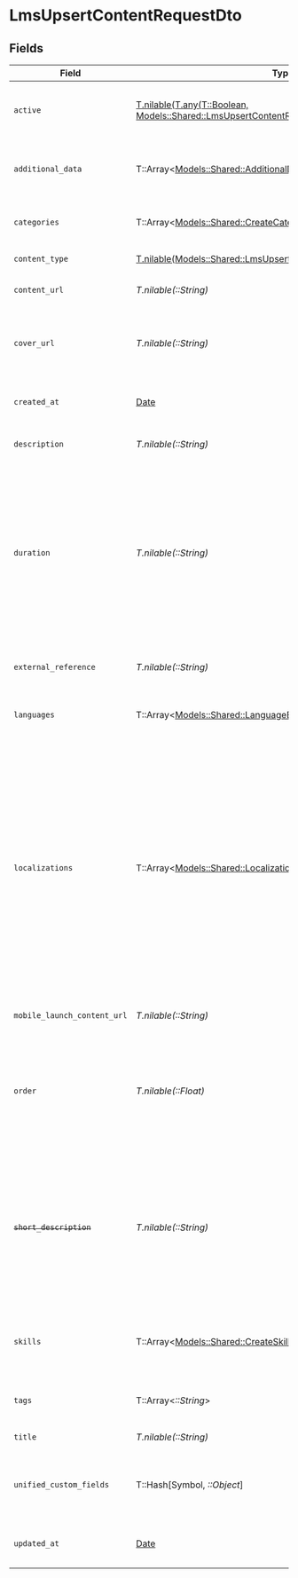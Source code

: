 # LmsUpsertContentRequestDto


## Fields

| Field                                                                                                                                                                                                                                                                                                                                                                                        | Type                                                                                                                                                                                                                                                                                                                                                                                         | Required                                                                                                                                                                                                                                                                                                                                                                                     | Description                                                                                                                                                                                                                                                                                                                                                                                  | Example                                                                                                                                                                                                                                                                                                                                                                                      |
| -------------------------------------------------------------------------------------------------------------------------------------------------------------------------------------------------------------------------------------------------------------------------------------------------------------------------------------------------------------------------------------------- | -------------------------------------------------------------------------------------------------------------------------------------------------------------------------------------------------------------------------------------------------------------------------------------------------------------------------------------------------------------------------------------------- | -------------------------------------------------------------------------------------------------------------------------------------------------------------------------------------------------------------------------------------------------------------------------------------------------------------------------------------------------------------------------------------------- | -------------------------------------------------------------------------------------------------------------------------------------------------------------------------------------------------------------------------------------------------------------------------------------------------------------------------------------------------------------------------------------------- | -------------------------------------------------------------------------------------------------------------------------------------------------------------------------------------------------------------------------------------------------------------------------------------------------------------------------------------------------------------------------------------------- |
| `active`                                                                                                                                                                                                                                                                                                                                                                                     | [T.nilable(T.any(T::Boolean, Models::Shared::LmsUpsertContentRequestDto2))](../../models/shared/lmsupsertcontentrequestdtoactive.md)                                                                                                                                                                                                                                                         | :heavy_minus_sign:                                                                                                                                                                                                                                                                                                                                                                           | Whether the content is active and available for users.                                                                                                                                                                                                                                                                                                                                       | true                                                                                                                                                                                                                                                                                                                                                                                         |
| `additional_data`                                                                                                                                                                                                                                                                                                                                                                            | T::Array<[Models::Shared::AdditionalData](../../models/shared/additionaldata.md)>                                                                                                                                                                                                                                                                                                            | :heavy_minus_sign:                                                                                                                                                                                                                                                                                                                                                                           | The additional_data associated with this content                                                                                                                                                                                                                                                                                                                                             |                                                                                                                                                                                                                                                                                                                                                                                              |
| `categories`                                                                                                                                                                                                                                                                                                                                                                                 | T::Array<[Models::Shared::CreateCategoriesApiModel](../../models/shared/createcategoriesapimodel.md)>                                                                                                                                                                                                                                                                                        | :heavy_minus_sign:                                                                                                                                                                                                                                                                                                                                                                           | The categories associated with this content                                                                                                                                                                                                                                                                                                                                                  |                                                                                                                                                                                                                                                                                                                                                                                              |
| `content_type`                                                                                                                                                                                                                                                                                                                                                                               | [T.nilable(Models::Shared::LmsUpsertContentRequestDtoContentType)](../../models/shared/lmsupsertcontentrequestdtocontenttype.md)                                                                                                                                                                                                                                                             | :heavy_minus_sign:                                                                                                                                                                                                                                                                                                                                                                           | The type of content                                                                                                                                                                                                                                                                                                                                                                          |                                                                                                                                                                                                                                                                                                                                                                                              |
| `content_url`                                                                                                                                                                                                                                                                                                                                                                                | *T.nilable(::String)*                                                                                                                                                                                                                                                                                                                                                                        | :heavy_minus_sign:                                                                                                                                                                                                                                                                                                                                                                           | The external URL of the content                                                                                                                                                                                                                                                                                                                                                              | https://www.youtube.com/watch?v=16873                                                                                                                                                                                                                                                                                                                                                        |
| `cover_url`                                                                                                                                                                                                                                                                                                                                                                                  | *T.nilable(::String)*                                                                                                                                                                                                                                                                                                                                                                        | :heavy_minus_sign:                                                                                                                                                                                                                                                                                                                                                                           | The URL of the thumbnail image associated with the content.                                                                                                                                                                                                                                                                                                                                  | https://www.googledrive.com/?v=16873                                                                                                                                                                                                                                                                                                                                                         |
| `created_at`                                                                                                                                                                                                                                                                                                                                                                                 | [Date](https://ruby-doc.org/stdlib-2.6.1/libdoc/date/rdoc/Date.html)                                                                                                                                                                                                                                                                                                                         | :heavy_minus_sign:                                                                                                                                                                                                                                                                                                                                                                           | The date on which the content was created.                                                                                                                                                                                                                                                                                                                                                   | 2021-07-21T14:00:00.000Z                                                                                                                                                                                                                                                                                                                                                                     |
| `description`                                                                                                                                                                                                                                                                                                                                                                                | *T.nilable(::String)*                                                                                                                                                                                                                                                                                                                                                                        | :heavy_minus_sign:                                                                                                                                                                                                                                                                                                                                                                           | The description of the content                                                                                                                                                                                                                                                                                                                                                               | This video acts as learning content for software engineers.                                                                                                                                                                                                                                                                                                                                  |
| `duration`                                                                                                                                                                                                                                                                                                                                                                                   | *T.nilable(::String)*                                                                                                                                                                                                                                                                                                                                                                        | :heavy_minus_sign:                                                                                                                                                                                                                                                                                                                                                                           | The duration of the content following the ISO8601 standard. If duration_unit is applicable we will derive this from the smallest unit given in the duration string or the minimum unit accepted by the provider.                                                                                                                                                                             | P3Y6M4DT12H30M5S                                                                                                                                                                                                                                                                                                                                                                             |
| `external_reference`                                                                                                                                                                                                                                                                                                                                                                         | *T.nilable(::String)*                                                                                                                                                                                                                                                                                                                                                                        | :heavy_minus_sign:                                                                                                                                                                                                                                                                                                                                                                           | The external ID associated with this content                                                                                                                                                                                                                                                                                                                                                 | SOFTWARE-ENG-LV1-TRAINING-VIDEO-1                                                                                                                                                                                                                                                                                                                                                            |
| `languages`                                                                                                                                                                                                                                                                                                                                                                                  | T::Array<[Models::Shared::LanguageEnum](../../models/shared/languageenum.md)>                                                                                                                                                                                                                                                                                                                | :heavy_minus_sign:                                                                                                                                                                                                                                                                                                                                                                           | The languages associated with this content                                                                                                                                                                                                                                                                                                                                                   |                                                                                                                                                                                                                                                                                                                                                                                              |
| `localizations`                                                                                                                                                                                                                                                                                                                                                                              | T::Array<[Models::Shared::LocalizationModel](../../models/shared/localizationmodel.md)>                                                                                                                                                                                                                                                                                                      | :heavy_minus_sign:                                                                                                                                                                                                                                                                                                                                                                           | The localization data for this course                                                                                                                                                                                                                                                                                                                                                        | [<br/>{<br/>"title": "Software Engineer Lv 1",<br/>"description": "This course acts as learning resource for software engineers.",<br/>"languages": {<br/>"value": "en-GB",<br/>"source_value": "string"<br/>}<br/>},<br/>{<br/>"title": "Software Engineer: A comprehensive guide",<br/>"description": "This course acts as learning resource for software engineers.",<br/>"languages": {<br/>"value": "en-US",<br/>"source_value": "string"<br/>}<br/>}<br/>] |
| `mobile_launch_content_url`                                                                                                                                                                                                                                                                                                                                                                  | *T.nilable(::String)*                                                                                                                                                                                                                                                                                                                                                                        | :heavy_minus_sign:                                                                                                                                                                                                                                                                                                                                                                           | The mobile friendly URL of the content                                                                                                                                                                                                                                                                                                                                                       | https://www.mobile.youtube.com/watch?v=16873                                                                                                                                                                                                                                                                                                                                                 |
| `order`                                                                                                                                                                                                                                                                                                                                                                                      | *T.nilable(::Float)*                                                                                                                                                                                                                                                                                                                                                                         | :heavy_minus_sign:                                                                                                                                                                                                                                                                                                                                                                           | The order of the individual content within a content grouping. This is not applicable for pushing individual content.                                                                                                                                                                                                                                                                        | 1                                                                                                                                                                                                                                                                                                                                                                                            |
| ~~`short_description`~~                                                                                                                                                                                                                                                                                                                                                                      | *T.nilable(::String)*                                                                                                                                                                                                                                                                                                                                                                        | :heavy_minus_sign:                                                                                                                                                                                                                                                                                                                                                                           | : warning: ** DEPRECATED **: This will be removed in a future release, please migrate away from it as soon as possible.<br/><br/>A short description or summary for the content                                                                                                                                                                                                              | This course is a valuable resource and acts as learning content for...                                                                                                                                                                                                                                                                                                                       |
| `skills`                                                                                                                                                                                                                                                                                                                                                                                     | T::Array<[Models::Shared::CreateSkillsApiModel](../../models/shared/createskillsapimodel.md)>                                                                                                                                                                                                                                                                                                | :heavy_minus_sign:                                                                                                                                                                                                                                                                                                                                                                           | The skills associated with this content                                                                                                                                                                                                                                                                                                                                                      | [<br/>{<br/>"id": "12345",<br/>"name": "Sales Techniques"<br/>}<br/>]                                                                                                                                                                                                                                                                                                                        |
| `tags`                                                                                                                                                                                                                                                                                                                                                                                       | T::Array<*::String*>                                                                                                                                                                                                                                                                                                                                                                         | :heavy_minus_sign:                                                                                                                                                                                                                                                                                                                                                                           | A list of tags associated with the content                                                                                                                                                                                                                                                                                                                                                   | [<br/>"Sales Techniques",<br/>"Customer Service"<br/>]                                                                                                                                                                                                                                                                                                                                       |
| `title`                                                                                                                                                                                                                                                                                                                                                                                      | *T.nilable(::String)*                                                                                                                                                                                                                                                                                                                                                                        | :heavy_minus_sign:                                                                                                                                                                                                                                                                                                                                                                           | The title of the content                                                                                                                                                                                                                                                                                                                                                                     | Software Engineer Lv 1                                                                                                                                                                                                                                                                                                                                                                       |
| `unified_custom_fields`                                                                                                                                                                                                                                                                                                                                                                      | T::Hash[Symbol, *::Object*]                                                                                                                                                                                                                                                                                                                                                                  | :heavy_minus_sign:                                                                                                                                                                                                                                                                                                                                                                           | Custom Unified Fields configured in your StackOne project                                                                                                                                                                                                                                                                                                                                    | {<br/>"my_project_custom_field_1": "REF-1236",<br/>"my_project_custom_field_2": "some other value"<br/>}                                                                                                                                                                                                                                                                                     |
| `updated_at`                                                                                                                                                                                                                                                                                                                                                                                 | [Date](https://ruby-doc.org/stdlib-2.6.1/libdoc/date/rdoc/Date.html)                                                                                                                                                                                                                                                                                                                         | :heavy_minus_sign:                                                                                                                                                                                                                                                                                                                                                                           | The date on which the content was last updated.                                                                                                                                                                                                                                                                                                                                              | 2021-07-21T14:00:00.000Z                                                                                                                                                                                                                                                                                                                                                                     |